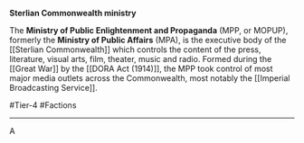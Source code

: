 **Sterlian Commonwealth ministry**

The **Ministry of Public Enlightenment and Propaganda** (MPP, or MOPUP), formerly the **Ministry of Public Affairs** (MPA), is the executive body of the [[Sterlian Commonwealth]] which controls the content of the press, literature, visual arts, film, theater, music and radio. Formed during the [[Great War]] by the [[DORA Act (1914)]], the MPP took control of most major media outlets across the Commonwealth, most notably the [[Imperial Broadcasting Service]].

#Tier-4 #Factions 

---
A